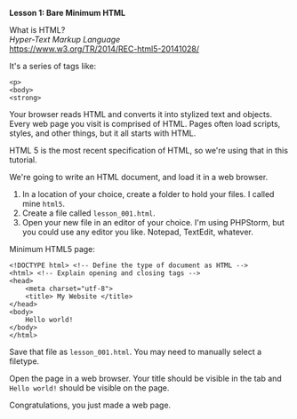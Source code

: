 **Lesson 1: Bare Minimum HTML**

What is HTML?  
_Hyper-Text Markup Language_  
https://www.w3.org/TR/2014/REC-html5-20141028/

It's a series of tags like:
```
<p>
<body>
<strong>
```
Your browser reads HTML and converts it into stylized text and objects. Every web page you visit
is comprised of HTML. Pages often load scripts, styles, and other things, but it all starts with HTML.

HTML 5 is the most recent specification of HTML, so we're using that in this tutorial.

We're going to write an HTML document, and load it in a web browser.

1. In a location of your choice, create a folder to hold your files. I called mine `html5`.
2. Create a file called `lesson_001.html`.
3. Open your new file in an editor of your choice. I'm using PHPStorm, but you could use any editor
    you like. Notepad, TextEdit, whatever.

Minimum HTML5 page:

```
<!DOCTYPE html> <!-- Define the type of document as HTML -->
<html> <!-- Explain opening and closing tags -->
<head>
    <meta charset="utf-8">
    <title> My Website </title>
</head>
<body>
    Hello world!
</body>
</html>
```

Save that file as `lesson_001.html`. You may need to manually select a filetype.

Open the page in a web browser. Your title should be visible in the tab and `Hello world!`
should be visible on the page.

Congratulations, you just made a web page.